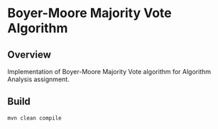 # Boyer-Moore Majority Vote Algorithm

## Overview
Implementation of Boyer-Moore Majority Vote algorithm for Algorithm Analysis assignment.

## Build
```bash
mvn clean compile